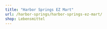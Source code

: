 ```yaml
---
title: "Harbor Springs EZ Mart"
url: /harbor-springs/harbor-springs-ez-mart/
shop: Lebensmittel
---
```

